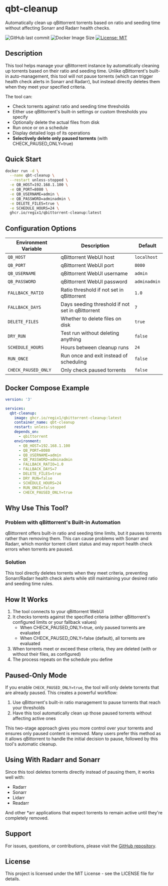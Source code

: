 # qbt-cleanup

Automatically clean up qBittorrent torrents based on ratio and seeding time without affecting Sonarr and Radarr health checks.

![GitHub last commit](https://img.shields.io/github/last-commit/regix1/qbt-cleanup)
![Docker Image Size](https://img.shields.io/github/repo-size/regix1/qbt-cleanup)
[![License: MIT](https://img.shields.io/badge/License-MIT-yellow.svg)](https://opensource.org/licenses/MIT)

## Description

This tool helps manage your qBittorrent instance by automatically cleaning up torrents based on their ratio and seeding time. Unlike qBittorrent's built-in auto-management, this tool will not pause torrents (which can trigger health check alerts in Sonarr and Radarr), but instead directly deletes them when they meet your specified criteria.

The tool can:
* Check torrents against ratio and seeding time thresholds
* Either use qBittorrent's built-in settings or custom thresholds you specify
* Optionally delete the actual files from disk
* Run once or on a schedule
* Display detailed logs of its operations
* **Selectively delete only paused torrents** (with CHECK_PAUSED_ONLY=true)

## Quick Start

```bash
docker run -d \
  --name qbt-cleanup \
  --restart unless-stopped \
  -e QB_HOST=192.168.1.100 \
  -e QB_PORT=8080 \
  -e QB_USERNAME=admin \
  -e QB_PASSWORD=adminadmin \
  -e DELETE_FILES=true \
  -e SCHEDULE_HOURS=24 \
  ghcr.io/regix1/qbittorrent-cleanup:latest
```

## Configuration Options

| Environment Variable | Description | Default |
|----------------------|-------------|---------|
| `QB_HOST` | qBittorrent WebUI host | `localhost` |
| `QB_PORT` | qBittorrent WebUI port | `8080` |
| `QB_USERNAME` | qBittorrent WebUI username | `admin` |
| `QB_PASSWORD` | qBittorrent WebUI password | `adminadmin` |
| `FALLBACK_RATIO` | Ratio threshold if not set in qBittorrent | `1.0` |
| `FALLBACK_DAYS` | Days seeding threshold if not set in qBittorrent | `7` |
| `DELETE_FILES` | Whether to delete files on disk | `true` |
| `DRY_RUN` | Test run without deleting anything | `false` |
| `SCHEDULE_HOURS` | Hours between cleanup runs | `24` |
| `RUN_ONCE` | Run once and exit instead of scheduling | `false` |
| `CHECK_PAUSED_ONLY` | Only check paused torrents | `false` |

## Docker Compose Example

```yaml
version: '3'

services:
  qbt-cleanup:
    image: ghcr.io/regix1/qbittorrent-cleanup:latest
    container_name: qbt-cleanup
    restart: unless-stopped
    depends_on:
      - qbittorrent
    environment:
      - QB_HOST=192.168.1.100
      - QB_PORT=8080
      - QB_USERNAME=admin
      - QB_PASSWORD=adminadmin
      - FALLBACK_RATIO=1.0
      - FALLBACK_DAYS=7
      - DELETE_FILES=true
      - DRY_RUN=false
      - SCHEDULE_HOURS=24
      - RUN_ONCE=false
      - CHECK_PAUSED_ONLY=true
```

## Why Use This Tool?

### Problem with qBittorrent's Built-in Automation

qBittorrent offers built-in ratio and seeding time limits, but it pauses torrents rather than removing them. This can cause problems with Sonarr and Radarr, which monitor torrent client status and may report health check errors when torrents are paused.

### Solution

This tool directly deletes torrents when they meet criteria, preventing Sonarr/Radarr health check alerts while still maintaining your desired ratio and seeding time rules.

## How It Works

1. The tool connects to your qBittorrent WebUI
2. It checks torrents against the specified criteria (either qBittorrent's configured limits or your fallback values)
   - When CHECK_PAUSED_ONLY=true, only paused torrents are evaluated
   - When CHECK_PAUSED_ONLY=false (default), all torrents are evaluated
3. When torrents meet or exceed these criteria, they are deleted (with or without their files, as configured)
4. The process repeats on the schedule you define

## Paused-Only Mode

If you enable `CHECK_PAUSED_ONLY=true`, the tool will only delete torrents that are already paused. This creates a powerful workflow:

1. Use qBittorrent's built-in ratio management to pause torrents that reach your thresholds
2. Have this tool automatically clean up those paused torrents without affecting active ones

This two-stage approach gives you more control over your torrents and ensures only paused content is removed. Many users prefer this method as it allows qBittorrent to handle the initial decision to pause, followed by this tool's automatic cleanup.

## Using With Radarr and Sonarr

Since this tool deletes torrents directly instead of pausing them, it works well with:

- Radarr
- Sonarr
- Lidarr
- Readarr

And other *arr applications that expect torrents to remain active until they're completely removed.

## Support

For issues, questions, or contributions, please visit the [GitHub repository](https://github.com/regix1/qbt-cleanup).

## License

This project is licensed under the MIT License - see the LICENSE file for details.
